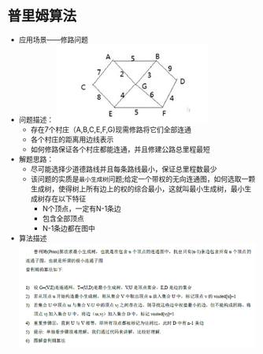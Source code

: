 # 普里姆算法
- 应用场景——修路问题
- 问题描述：
![修路问题描述](./photos/graph.PNG)
    + 存在7个村庄（A,B,C,E,F,G)现需修路将它们全部连通
    + 各个村庄的距离用边线表示
    + 如何修路保证各个村庄都能连通，并且修建公路总里程最短
- 解题思路：
    + 尽可能选择少道德路线并且每条路线最小，保证总里程数最少
    + 该问题的实质是`最小生成树`问题;给定一个带权的无向连通图，如何选取一颗生成树，使得树上所有边上的权的综合最小，这就叫最小生成树，最小生成树存在以下特征
        * N个顶点，一定有N-1条边
        * 包含全部顶点
        * N-1条边都在图中
- 算法描述
![普里姆算法步骤](./photos/prim.PNG)
    